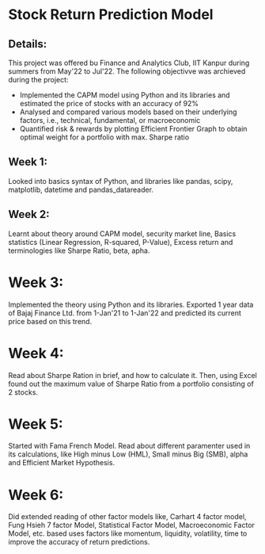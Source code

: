 # Stock Return Prediction Model

## Details:

This project was offered bu Finance and Analytics Club, IIT Kanpur during summers from May'22 to Jul'22. The following objectivve was archieved during the project:
- Implemented the CAPM model using Python and its libraries and estimated the price of stocks with an accuracy of 92%
- Analysed and compared various models based on their underlying factors, i.e., technical, fundamental, or macroeconomic
- Quantified risk & rewards by plotting Efficient Frontier Graph to obtain optimal weight for a portfolio with max. Sharpe ratio

## Week 1:    
Looked into basics syntax of Python, and libraries like pandas, scipy, matplotlib, datetime and pandas_datareader.

## Week 2:
Learnt about theory around CAPM model, security market line, Basics statistics (Linear Regression, R-squared, P-Value), Excess return and terminologies like Sharpe Ratio, beta, apha.

# Week 3:
Implemented the theory using Python and its libraries. Exported 1 year data of Bajaj Finance Ltd. from 1-Jan'21 to 1-Jan'22 and predicted its current price based on this trend.

# Week 4:
Read about Sharpe Ration in brief, and how to calculate it. Then, using Excel found out the maximum value of Sharpe Ratio from a portfolio consisting of 2 stocks.

# Week 5:
Started with Fama French Model. Read about different paramenter used in its calculations, like High minus Low (HML), Small minus Big (SMB), alpha and Efficient Market Hypothesis.

# Week 6:
Did extended reading of other factor models like, Carhart 4 factor model, Fung Hsieh 7 factor Model, Statistical Factor Model, Macroeconomic Factor Model, etc. based uses factors like momentum, liquidity, volatility, time to improve the accuracy of return predictions.
